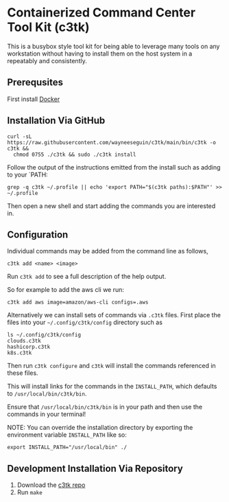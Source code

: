# Containerized Command Center Tool Kit (c3tk)

This is a busybox style tool kit for being able to leverage many tools on any
workstation without having to install them on the host system in a repeatably
and consistently.

## Prerequsites 

First install [Docker](https://www.docker.com/products/docker-desktop)

## Installation Via GitHub

```
curl -sL https://raw.githubusercontent.com/wayneeseguin/c3tk/main/bin/c3tk -o c3tk &&  
  chmod 0755 ./c3tk && sudo ./c3tk install
```
Follow the output of the instructions emitted from the install such as adding
to your `PATH:
```
grep -q c3tk ~/.profile || echo 'export PATH="$(c3tk paths):$PATH"' >> ~/.profile
```
Then open a new shell and start adding the commands you are interested in.

## Configuration

Individual commands may be added from the command line as follows,
```
c3tk add <name> <image>
```
Run `c3tk add` to see a full description of the help output.

So for example to add the aws cli we run:
```
c3tk add aws image=amazon/aws-cli configs=.aws
```

Alternatively we can install sets of commands via `.c3tk` files. First place the
files into your `~/.config/c3tk/config` directory such as
```
ls ~/.config/c3tk/config
clouds.c3tk
hashicorp.c3tk
k8s.c3tk
```
Then run `c3tk configure` and `c3tk` will install the commands referenced in these
files.

This will install links for the commands in the `INSTALL_PATH`, which defaults
to `/usr/local/bin/c3tk/bin`.

Ensure that `/usr/local/bin/c3tk/bin` is in your path and then use the commands
in your terminal!

NOTE: You can override the installation directory by exporting the environment
variable `INSTALL_PATH` like so:
```
export INSTALL_PATH="/usr/local/bin" ./

```

## Development Installation Via Repository

1. Download the [c3tk repo](https://github.com/wayneeseguin/c3tk) 
2. Run `make `

